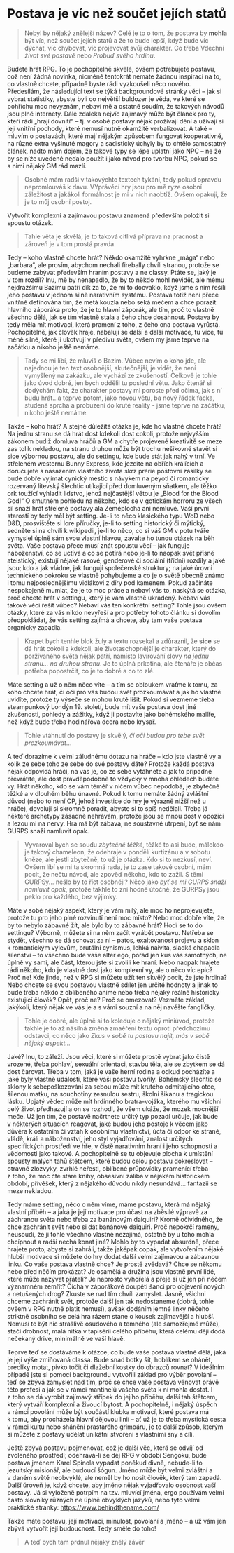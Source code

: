 # Postava je víc než součet jejích statů
> Nebyl by nějaký znělejší název? Celé je to o tom, že postava by **mohla** být víc, než součet jejích statů a že to bude lepší, když bude víc dýchat, víc chybovat, víc projevovat svůj charakter. Co třeba Vdechni *život své postavě* nebo *Probuď svého hrdinu*.

Budete hrát RPG. To je pochopitelně skvělé, ovšem potřebujete postavu, což není žádná novinka, nicméně tentokrát nemáte žádnou inspiraci na to, co vlastně chcete, případně byste rádi vyzkoušeli něco nového.  
Předesílám, že následující text se týká backgroundové stránky věci – jak si vybrat statistiky, abyste byli co největší buldozer je věda, ve které se pohříchu moc nevyznám, nebaví mě a ostatně soudím, že takových návodů jsou plné internety. Dále zdaleka nejvíc zajímavý může být článek pro ty, kteří rádi „hrají dovnitř“ – tj. v osobě postavy nějak prožívají dění a užívají si její vnitřní pochody, které nemusí nutně okamžitě verbalizovat. A také – mluvím o postavách, které mají nějakým způsobem fungovat kooperativně, na různé extra vyšinuté magory a sadistický úchyly by to chtělo samostatný článek, nadto mám dojem, že takové typy se lépe uplatní jako NPC – ne že by se níže uvedené nedalo použít i jako návod pro tvorbu NPC, pokud se s nimi nějaký GM rád mazlí.

> Osobně mám radši v takovýchto textech tykání, tedy pokud opravdu nepromlouváš k davu. VYprávěcí hry jsou pro mě ryze osobní záležitost a jakákoli formálnost je mi v nich naobtíž. Ovšem opakuji, že je to můj osobní postoj.

Vytvořit komplexní a zajímavou postavu znamená především položit si spoustu otázek.

> Tahle věta je skvělá, je to taková citlivá příprava na pracnost a zároveň je v tom prostá pravda.

Tedy – koho vlastně chcete hrát? Někdo okamžitě vyhrkne „mága“ nebo „barbara“, ale prosím, abychom nechali firebally chvíli stranou, protože se budeme zabývat především hraním postavy a ne classy. Ptáte se, jaký je v tom rozdíl? Inu, mě by nenapadlo, že by to někdo mohl nevidět, ale mému nejdražšímu Bazimu patří dík za to, že mi to docvaklo, když jsme s ním řešili jeho postavu v jednom silně narativním systému. Postava totiž není přece vnitřně definována tím, že metá kouzla nebo seká mečem a chce porazit hlavního záporáka proto, že je to hlavní záporák, ale tím, proč to vlastně všechno dělá, jak se tím vlastně stala a čeho chce dosáhnout. Postava by tedy měla mít motivaci, která pramení z toho, z čeho ona postava vyrůstá. Pochopitelně, jak člověk hraje, nabalují se další a další motivace, tu více, tu méně silné, které ji ukotvují v předivu světa, ovšem my jsme teprve na začátku a nikoho ještě nemáme.

> Tady se mi líbí, že mluvíš o Bazim. Vůbec nevím o koho jde, ale najednou je ten text osobnější, skutečnější, je vidět, že není vymyšlený na zakázku, ale vychází ze zkušeností.
> Celkově je tohle jako úvod dobré, jen bych oddělil tu poslední větu. Jako čtenář si dodýchám fakt, že charakter postavy mi poroste před očima, jak s ní budu hrát...a teprve potom, jako novou větu, ba nový řádek facka, studená sprcha a probuzení do kruté reality - jsme teprve na začátku, nikoho ještě nemáme. 

Takže – koho hrát? A stejně důležitá otázka je, kde ho vlastně chcete hrát? Na jednu stranu se dá hrát dost kdekoli dost cokoli, protože nejvyšším zákonem budiž domluva hráčů a GM a chytře projevené kreativitě se meze zas tolik nekladou, na stranu druhou může být trochu nešikovné stavět si sice výbornou postavu, ale do settingu, kde bude stát jak nahý v trní. Ve střeleném westernu Bunny Express, kde jezdíte na obřích králících a doručujete s nasazením vlastního života skrz prérie poštovní zásilky se bude dobře vyjímat cynický mestic s návykem na peyotl či romanticky rozervaný litevský šlechtic utíkající před domluveným sňatkem, ale těžko ork toužící vyhladit lidstvo, jehož nejčastější větou je „Blood for the Blood God!“ O smutném pohledu na někoho, kdo se v gotickém horroru ze všech sil snaží hrát střelené postavy ala Zeměplocha ani nemluvě. 
Vaší první starostí by tedy měl být setting. Je-li to něco klasického typu WoD nebo D&D, prosvištěte si lore příručky, je-li to setting historický či mýtický, sedněte si na chvíli k wikipedii, je-li to něco, co si váš GM v potu tváře vymyslel úplně sám svou vlastní hlavou, zavalte ho tunou otázek na běh světa. Vaše postava přece musí znát spoustu věcí – jak funguje náboženství, co se uctívá a co se potírá nebo je-li to naopak svět přísně ateistický; existují nějaké rasové, genderové či sociální (třídní) rozdíly a jaké jsou; kdo a jak vládne, jak fungují společenské struktury; na jaké úrovni technického pokroku se vlastně pohybujeme a co je o světě obecně známo i tomu nejposlednějšímu vidlákovi z díry pod kamenem. Pokud začínáte nespokojeně mumlat, že je to moc práce a nebaví vás to, naskýtá se otázka, proč chcete hrát v settingu, který je vám vlastně ukradený. Nebaví vás takové věci řešit vůbec? Nebaví vás ten konkrétní setting? Tohle jsou ovšem otázky, které za vás nikdo nevyřeší a pro potřeby tohoto článku si dovolím předpokládat, že vás setting zajímá a chcete, aby tam vaše postava organicky zapadla.

> Krapet bych tenhle blok žuly a textu rozsekal a zdůraznil, že **sice** se dá hrát cokoli a kdekoli, ale životaschopnější je charakter, který do poržívaného světa nějak patří, namísto lavírování slovy *na jednu stranu... na druhou stranu*. Je to úplná prkotina, ale čtenáře je občas potřeba popostrčit, co je to dobré a co to zlé.

Máte setting a už o něm něco víte – a tím se obloukem vraťme k tomu, za koho chcete hrát, čí oči pro vás budou svět prozkoumávat a jak ho vlastně uvidíte, protože ty výseče se mohou krutě lišit. Pokud si vezmeme třeba steampunkový Londýn 19. století, bude mít vaše postava dost jiné zkušenosti, pohledy a zážitky, když ji postavíte jako bohémského malíře, než když bude třeba hodinářova dcera nebo krysař.

> Tohle vtáhnutí do postavy je skvělý, *čí oči budou pro tebe svět prozkoumávat*...

A teď dorazíme k velmi záludnému dotazu na hráče – kdo jste vlastně vy a kolik ze sebe toho ze sebe do své postavy dáte? Protože každá postava nějak odpovídá hráči, na vás je, co ze sebe vytáhnete a jak to případně převrátíte, ale dost pravděpodobně to vždycky v mnoha ohledech budete vy. Hrát někoho, kdo se vám téměř v ničem vůbec nepodobá, je zbytečně těžké a v dlouhém běhu únavné. Pokud k tomu nemáte žádný zvláštní důvod (nebo to není CP, jehož investice do hry je výrazně nižší než u hráče), dovoluji si skromně poradit, abyste si to spíš nedělali. Třeba já některé archetypy zásadně nehrávám, protože jsou se mnou dost v opozici a lezou mi na nervy. Hra má být zábava, ne soustavné utrpení, byť se nám GURPS snaží namluvit opak.

> Vyvaroval bych se soudu *~~zbytečně~~ těžké*, těžké to asi bude, málokdo je takový chameleon, že odehraje v pondělí kurtizánu a v sobotu kněze, ale jestli zbytečně, to už je otázka. Kdo si to nezkusí, neví. Ovšem líbí se mi ta skromná rada, je to zase takové osobní, mám pocit, že nečtu návod, ale zpověď někoho, kdo to zažil.
> S těmi GURPSy... nešlo by to říct osobněji? Něco jako *byť se mi GURPS snaží namluvit opak*, protože takhle to zní hodně útočně, že GURPSy jsou peklo pro každého, bez výjimky.

Máte v sobě nějaký aspekt, který je vám milý, ale moc ho neprojevujete, protože tu pro jeho plné rozvinutí není moc místo? Nebo moc dobře víte, že by to nebylo zábavné žít, ale bylo by to zábavné hrát? Hodí se to do settingu? Výborně, můžete si na něm začít vyrábět postavu. Netřeba se stydět, všechno se dá schovat za ni – patos, exaltovanost projevu a sklon k romantickým výlevům, brutální cynismus, lehká naivita, sladká chapadla šílenství – to všechno bude vaše alter ego, pořád jen kus vás samotných, ne úplně vy sami, ale část, kterou jste si zvolili ke hraní. Nebo naopak hrajete rádi někoho, kdo je vlastně dost jako komplexní vy, ale o něco víc epic? Proč ne! Kde jinde, než v RPG si můžete užít ten skvělý pocit, že jste hrdina? Nebo chcete se svou postavou vlastně sdílet jen určité hodnoty a jinak to bude třeba někdo z oblíbeného anime nebo třeba nějaký reálně historicky existující člověk? Opět, proč ne? Proč se omezovat? Vezměte základ, jakýkoli, který nějak ve vás je a s vámi souzní a na něj navěšte fangličky. 
> Tohle je dobré, ale úplně si to koleduje o nějaký miniúvod, protože takhle je to až násilná změna zmaěření textu oproti předchozímu odstavci, co něco jako *Zkus v sobě tu postavu najít, más v sobě nějaký aspekt...*

Jaké? Inu, to záleží. Jsou věci, které si můžete prostě vybrat jako čistě vrozené, třeba pohlaví, sexuální orientaci, stavbu těla, ale se zbytkem se dá dost čarovat. Třeba v tom, jaká je vaše herní rodina a odkud pocházíte a jaké byly vlastně události, které vaši postavu tvořily. Bohémský šlechtic se sklony k sebepoškozování za sebou může mít krutého odmítajícího otce, šílenou matku, na souchotiny zesnulou sestru, školní šikanu a tragickou lásku. Upjatý vědec může mít hrdinného bratra-vojáka, kterého mu všichni celý život předhazují a on se rozhodl, že všem ukáže, že mozek mocnější meče. Už jen tím, že postavě načrtnete určitý typ pozadí určuje, jak bude v některých situacích reagovat, jaké budou jeho postoje k věcem jako důvěra k ostatním či vztah k osobnímu vlastnictví, úcta či odpor ke straně, vládě, králi a náboženství, jeho styl vyjadřování, znalost určitých specifických prostředí ve hře, v čistě narativním hraní i jeho schopnosti a vědomosti jako takové. A pochopitelně se tu objevuje plocha k umístění spousty malých tahů štětcem, které budou celou postavu dokreslovat – otravné zlozvyky, zvrhlé neřesti, oblíbené průpovídky pramenící třeba z toho, že moc čte staré knihy, obsesivní záliba v nějakém historickém období, přívěšek, který z nějakého důvodu nikdy nesundává… fantazii se meze nekladou. 

Tedy máme setting, něco o něm víme, máme postavu, která má nějaký vlastní příběh – a jaká je její motivace pro účast na zběsilé výpravě za záchranou světa nebo třeba za banánovým daiquiri? Kromě očividného, že chce zachránit svět nebo si dát banánové daiquiri. Proč nepokrčí rameny, neusoudí, že ji tohle všechno vlastně nezajímá, ostatně by u toho mohla chcípnout a radši nechá konat jiné? Mohlo by to vypadat absurdně, přece hrajete proto, abyste si zahráli, takže jaképak copak, ale vytvořením nějaké hlubší motivace si můžete do hry dodat další velmi zajímavou a zábavnou linku. Co vaše postava vlastně chce? Je prostě zvědavá? Chce se někomu nebo před něčím prokázat? Je osamělá a družina jsou vlastně první lidé, které může nazývat přáteli? Je naprosto vyhořelá a přeje si už jen při něčem významném zemřít? Čichá v záporákově doupěti šanci pro objevení nových a netušených drog? Zkuste se nad tím chvíli zamyslet. Jasně, všichni chceme zachránit svět, protože další jen tak nedostaneme (dobrá, tohle ovšem v RPG nutně platit nemusí), avšak dodáním jemné linky něčeho striktně osobního se celá hra rázem stane o kousek zajímavější a hlubší. Nemusí to být nic strašlivě osudového a temného (ale samozřejmě může), stačí drobnost, malá nitka v tapisérii celého příběhu, která celému ději dodá nečekaný drive, minimálně ve vaší hlavě. 

Teprve teď se dostáváme k otázce, co bude vaše postava vlastně dělá, jaká je její výše zmiňovaná classa. Bude snad botky šít, hoblíkem se ohánět, preclíky motat, pivko točit či dlažební kostky do obrazců rovnat? V ideálním případě jste si pomocí backgroundu vytvořili základ pro výběr povolání – teď se zbývá zamyslet nad tím, proč se chce vaše postava věnovat právě této profesi a jak se v rámci mantinelů vašeho světa k ní mohla dostat. I z toho se dá vyrobit zajímavý střípek do jejího příběhu, další tah štětcem, který vytváří komplexní a živoucí bytost. A pochopitelně, i nějaký úspěch v rámci povolání může být součástí klubka motivací, které postava má k tomu, aby procházela hlavní dějovou linií – ať už je to třeba mystická cesta v rámci kultu nebo shánění prastarého grimoáru, je to další způsob, kterým si můžete z postavy udělat unikátní stvoření s vlastními sny a cíli. 

Ještě zbývá postavu pojmenovat, což je další věc, která se odvíjí od zvoleného prostředí; odehrává-li se děj RPG v období Sengoku, bude postava jménem Karel Spinola vypadat poněkud divně, nebude-li to jezuitský misionář, ale budoucí šógun. Jméno může být velmi zvláštní a v daném světě neobvyklé, ale neměl by ho nosit člověk, který tam zapadá. Další úroveň je, když chcete, aby jméno nějak vyjadřovalo osobnost vaší postavy. Já si vyloženě potrpím na tzv. mluvící jména, ergo používám velmi často slovníky různých ne úplně obvyklých jazyků, nebo tyto velmi praktické stránky: https://www.behindthename.com/

Takže máte postavu, její motivaci, minulost, povolání a jméno – a už vám jen zbývá vytvořit její budoucnost. Tedy směle do toho!

> A teď bych tam prdnul nějaký znělý závěr